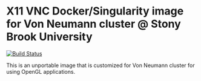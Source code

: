 # X11 VNC Docker/Singularity image for Von Neumann cluster @ Stony Brook University

[![Build Status](https://travis-ci.org/chiao45/vn-x11vnc-desktop.svg?branch=master)](https://travis-ci.org/chiao45/vn-x11vnc-desktop)

This is an unportable image that is customized for Von Neumann cluster for using
OpenGL applications.
